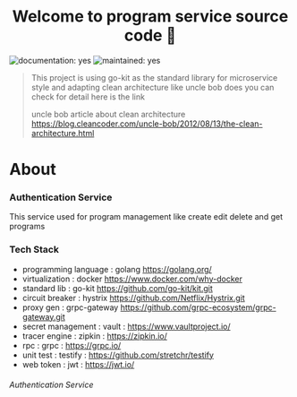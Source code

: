 <h1 align="center">Welcome to program service source code 👋</h1>
<p>
  <img alt="documentation: yes" src="https://img.shields.io/badge/Documentation-Yes-green.svg" />
  <img alt="maintained: yes" src="https://img.shields.io/badge/Maintained-Yes-green.svg" />
</p>


>This project is using go-kit as the standard library for microservice style and adapting clean architecture like uncle bob does you can check for detail here is the link
>
>uncle bob article about clean architecture https://blog.cleancoder.com/uncle-bob/2012/08/13/the-clean-architecture.html



# About

### Authentication Service

This service used for program management like create edit delete and get programs 

### Tech Stack

- programming language : golang https://golang.org/
- virtualization : docker https://www.docker.com/why-docker
- standard lib : go-kit https://github.com/go-kit/kit.git
- circuit breaker : hystrix https://github.com/Netflix/Hystrix.git
- proxy gen : grpc-gateway https://github.com/grpc-ecosystem/grpc-gateway.git
- secret management : vault : https://www.vaultproject.io/
- tracer engine : zipkin : https://zipkin.io/
- rpc : grpc : https://grpc.io/
- unit test : testify : https://github.com/stretchr/testify
- web token : jwt : https://jwt.io/

###### Authentication Service